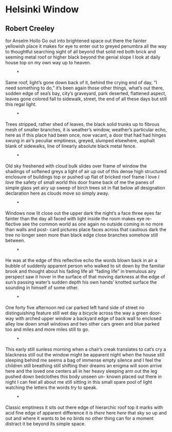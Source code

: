 # Helsinki Window
## Robert Creeley
for Anselm Hollo
Go out into brightened
space out there the fainter
yellowish place it
makes for eye to enter out
to greyed penumbra all the
way to thoughtful searching
sight of all beyond that
solid red both brick and seeming
metal roof or higher black
beyond the genial slope I
look at daily house top on
my own way up to heaven.

         *

Same roof, light’s gone
down back of it, behind
the crying end of day, “I
need something to do,” it’s
been again those other
things, what’s out there,
sodden edge of sea’s
bay, city’s graveyard, park
deserted, flattened aspect,
leaves gone colored fall
to sidewalk, street, the end
of all these days but
still this regal light.

         *

Trees stripped, rather shed
of leaves, the black solid trunks up
to fibrous mesh of smaller
branches, it is weather’s window,
weather’s particular echo, here
as if this place had been once,
now vacant, a door that had had
hinges swung in air’s peculiar
emptiness, greyed, slumped elsewhere,
asphalt blank of sidewalks, line of
linearly absolute black metal fence.

         *

Old sky freshened with cloud bulk
slides over frame of window the
shadings of softened greys a light
of air up out of this dense high
structured enclosure of buildings
top or pushed up flat of bricked roof
frame I love _I love_ the safety of
small world this door frame back
of me the panes of simple glass yet
airy up sweep of birch trees sit in
flat below all designation declaration
here as clouds move so simply away.

         *

Windows now lit close out the
upper dark the night’s a face
three eyes far fainter than
the day all faced with light
inside the room makes eye re-
flective see the common world
as one again no outside coming
in no more than walls and post-
card pictures place faces across
that cautious dark the tree no
longer seen more than black edge
close branches somehow still between.

         *

He was at the edge of this
reflective echo the words blown
back in air a bubble of suddenly
apparent person who walked to
sit down by the familiar brook and
thought about his fading life
all “fading life” in tremulous airy
perspect saw it hover in the surface
of that moving darkness at the edge
of sun’s passing water’s sudden depth
his own hands’ knotted surface the
sounding in himself of some other.

         *

One forty five afternoon red
car parked left hand side
of street no distinguishing
feature still wet day a bicycle
across the way a green door-
way with arched upper window
a backyard edge of back wall
to enclosed alley low down small
windows and two other cars green
and blue parked too and miles
and more miles still to go.

         *

This early still sunless morning when a chair’s
creak translates to cat’s cry a blackness still
out the window might be apparent night when the
house still sleeping behind me seems a bag of
immense empty silence and I feel the children
still breathing still shifting their dreams an
enigma will soon arrive here and the loved one
centers all in her heavy sleeping arm out the
leg pushed down bedclothes this body unseen un-
known placed out there in night I can feel all
about me still sitting in this small spare pool of
light watching the letters the words try to speak.

         *

Classic emptiness it
sits out there edge of
hierarchic roof top it
marks with acid fine edge
of apparent difference it
is _there_ here _here_ that
sky so up and out and where
it wants to be no birds no
other thing can for a
moment distract it be
beyond its simple space.